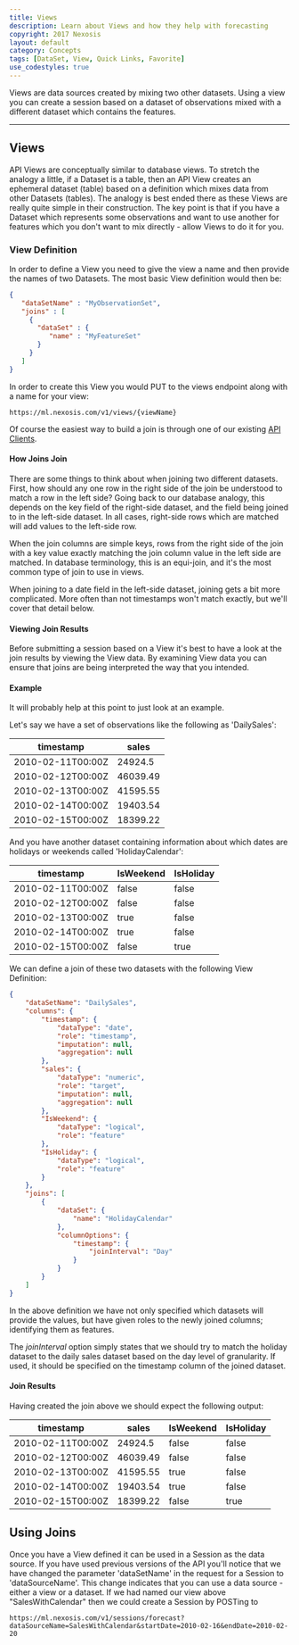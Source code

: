 ```yaml
---
title: Views
description: Learn about Views and how they help with forecasting
copyright: 2017 Nexosis 
layout: default
category: Concepts
tags: [DataSet, View, Quick Links, Favorite]
use_codestyles: true
---
```


Views are data sources created by mixing two other datasets. Using a view you can create a session based on a dataset of observations mixed with a different dataset which contains the features.

-----

## Views

API Views are conceptually similar to database views. To stretch the analogy a little, if a Dataset is a table, then an API View creates an ephemeral dataset (table) based on a definition which mixes data from other Datasets (tables). The analogy is best ended there as these Views are really quite simple in their construction. The key point is that if you have a Dataset which represents some observations and want to use another for features which you don't want to mix directly - allow Views to do it for you.

### View Definition

In order to define a View you need to give the view a name and then provide the names of two Datasets. The most basic View definition would then be:

``` json
{
   "dataSetName" : "MyObservationSet",
   "joins" : [
     {
       "dataSet" : {
          "name" : "MyFeatureSet"
       }
     }
   ]
}
```

In order to create this View you would PUT to the views endpoint along with a name for your view:

```
https://ml.nexosis.com/v1/views/{viewName}
```

Of course the easiest way to build a join is through one of our existing [API Clients](http://docs.nexosis.com/clients/).

#### How Joins Join

There are some things to think about when joining two different datasets. First, how should any one row in the right side of the join be understood to match a row in the left side? Going back to our database analogy, this depends on the key field of the right-side dataset, and the field being joined to in the left-side dataset. In all cases, right-side rows which are matched will add values to the left-side row. 

When the join columns are simple keys, rows from the right side of the join with a key value exactly matching the join column value in the left side are matched. In database terminology, this is an equi-join, and it's the most common type of join to use in views.

When joining to a date field in the left-side dataset, joining gets a bit more complicated. More often than not timestamps won't match exactly, but we'll cover that detail below. 

#### Viewing Join Results

Before submitting a session based on a View it's best to have a look at the join results by viewing the View data. By examining View data you can ensure that joins are being interpreted the way that you intended.

#### Example

It will probably help at this point to just look at an example.

Let's say we have a set of observations like the following as 'DailySales':

<table class="table table-bordered mb20">
    <thead>
        <tr>
            <th>timestamp</th>
            <th>sales</th>
        </tr>
    </thead>
    <tbody>
        <tr class="success">
            <td>2010-02-11T00:00Z</td>
            <td class="right">24924.5</td>
        </tr>
        <tr class="success">
            <td>2010-02-12T00:00Z</td>
            <td class="right">46039.49</td>
        </tr>
        <tr class="success">
            <td>2010-02-13T00:00Z</td>
            <td class="right">41595.55</td>
        </tr>
        <tr class="success">
            <td>2010-02-14T00:00Z</td>
            <td class="right">19403.54</td>
        </tr>
        <tr class="info">
            <td>2010-02-15T00:00Z</td>
            <td class="right">18399.22</td>
        </tr>               
    </tbody>
</table>

And you have another dataset containing information about which dates are holidays or weekends called 'HolidayCalendar':

<table class="table table-bordered mb20">
    <thead>
        <tr>
            <th>timestamp</th>
            <th>IsWeekend</th>
            <th>IsHoliday</th>
        </tr>
    </thead>
    <tbody>
        <tr class="success">
            <td>2010-02-11T00:00Z</td>
            <td class="right">false</td>
            <td class="right">false</td>
        </tr>
        <tr class="success">
            <td>2010-02-12T00:00Z</td>
            <td class="right">false</td>
            <td class="right">false</td>
        </tr>
        <tr class="success">
            <td>2010-02-13T00:00Z</td>
            <td class="right">true</td>
            <td class="right">false</td>
        </tr>
        <tr class="success">
            <td>2010-02-14T00:00Z</td>
            <td class="right">true</td>
            <td class="right">false</td>
        </tr>
        <tr class="info">
            <td>2010-02-15T00:00Z</td>
            <td class="right">false</td>
            <td class="right">true</td>
        </tr>               
    </tbody>
</table>

We can define a join of these two datasets with the following View Definition:

``` json
{
	"dataSetName": "DailySales",
	"columns": {
		"timestamp": {
			"dataType": "date",
			"role": "timestamp",
			"imputation": null,
			"aggregation": null
		},
		"sales": {
			"dataType": "numeric",
			"role": "target",
			"imputation": null,
			"aggregation": null
		},
		"IsWeekend": {
			"dataType": "logical",
			"role": "feature"
		},
		"IsHoliday": {
			"dataType": "logical",
			"role": "feature"
		}
	},
	"joins": [
		{
			"dataSet": {
				"name": "HolidayCalendar"
			},
			"columnOptions": {
				"timestamp": { 
					"joinInterval": "Day"
				}
			}
		}
	]
}
```

In the above definition we have not only specified which datasets will provide the values, but have given roles to the newly joined columns; identifying them as features.

The *joinInterval* option simply states that we should try to match the holiday dataset to the daily sales dataset based on the day level of granularity. If used, it should be specified on the timestamp column of the joined dataset.

#### Join Results

Having created the join above we should expect the following output:

<table class="table table-bordered mb20">
    <thead>
        <tr>
            <th>timestamp</th>
            <th>sales</th>
            <th>IsWeekend</th>
            <th>IsHoliday</th>
        </tr>
    </thead>
    <tbody>
        <tr class="success">
            <td>2010-02-11T00:00Z</td>
            <td class="right">24924.5</td>
            <td class="right">false</td>
            <td class="right">false</td>
        </tr>
        <tr class="success">
            <td>2010-02-12T00:00Z</td>
            <td class="right">46039.49</td>
            <td class="right">false</td>
            <td class="right">false</td>
        </tr>
        <tr class="success">
            <td>2010-02-13T00:00Z</td>
            <td class="right">41595.55</td>
            <td class="right">true</td>
            <td class="right">false</td>
        </tr>
        <tr class="success">
            <td>2010-02-14T00:00Z</td>
            <td class="right">19403.54</td>
            <td class="right">true</td>
            <td class="right">false</td>
        </tr>
        <tr class="info">
            <td>2010-02-15T00:00Z</td>
             <td class="right">18399.22</td>
            <td class="right">false</td>
            <td class="right">true</td>
        </tr>               
    </tbody>
</table>

## Using Joins

Once you have a View defined it can be used in a Session as the data source. If you have used previous versions of the API you'll notice that we have changed the parameter 'dataSetName' in the request for a Session to 'dataSourceName'. This change indicates that you can use a data source - either a view or a dataset. If we had named our view above "SalesWithCalendar" then we could create a Session by POSTing to

```
https://ml.nexosis.com/v1/sessions/forecast?dataSourceName=SalesWithCalendar&startDate=2010-02-16&endDate=2010-02-20
``` 
